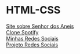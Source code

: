 # HTML-CSS

<a href="https://danielfelin1.github.io/Pagina-Senhor-dos-aneis/" target="_blank">Site sobre Senhor dos Aneis</a> <br>
<a href="https://danielfelin1.github.io/spotify/" target="_blank">Clone Spotify</a> <br>
<a href="https://danielfelin1.github.io/Minhas-redes-sociais/" target="_blank"> Minhas Redes Sociais</a> <br>
<a href="https://danielfelin1.github.io/Projeto-Redes-Sociais/" target="_blank"> Projeto Redes Sociais</a>
 
